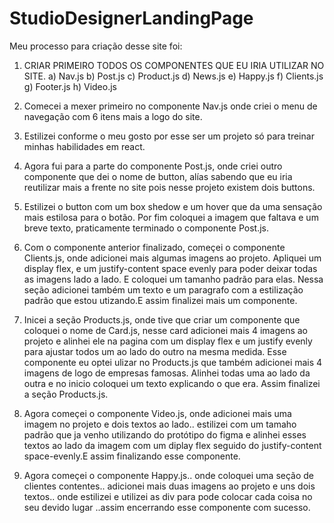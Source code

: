 # StudioDesignerLandingPage

Meu processo para criação desse site foi:

1. CRIAR PRIMEIRO TODOS OS COMPONENTES QUE EU IRIA UTILIZAR NO SITE.
 a) Nav.js
 b) Post.js
 c) Product.js
 d) News.js
 e) Happy.js
 f) Clients.js
 g) Footer.js
 h) Video.js

2. Comecei a mexer primeiro no componente Nav.js onde criei o menu de navegação com 6 itens mais a logo do site.

3. Estilizei conforme o meu gosto por esse ser um projeto só para treinar minhas habilidades em react.

4. Agora fui para a parte do componente Post.js, onde criei outro componente que dei o nome de button, alías sabendo que eu iria reutilizar mais a frente no site pois nesse projeto existem dois buttons.

5. Estilizei o button com um box shedow e um hover que da uma sensação mais estilosa para o botão. Por fim coloquei a imagem que faltava e um breve texto, praticamente terminado o componente Post.js.

6. Com o componente anterior finalizado, começei o componente Clients.js, onde adicionei mais algumas imagens ao projeto. Apliquei um display flex, e um justify-content space evenly para poder deixar todas as imagens lado a lado. E coloquei um tamanho padrão para elas. Nessa seção adicionei também um texto e um paragrafo com a estilização padrão que estou utizando.E assim finalizei mais um componente.

7. Inicei a seção Products.js, onde tive que criar um componente que coloquei o nome de Card.js, nesse card adicionei mais 4 imagens ao projeto e alinhei ele na pagina com um display flex e um justify evenly para ajustar todos um ao lado do outro na mesma medida. Esse componente eu optei ulizar no Products.js que também adicionei mais 4 imagens de logo de empresas famosas. Alinhei todas uma ao lado da outra e no inicio coloquei um texto explicando o que era. Assim finalizei a seção Products.js.

8. Agora começei o componente Video.js, onde adicionei mais uma imagem no projeto e dois textos ao lado.. estilizei com um tamaho padrão que ja venho utilizando do protótipo do figma e alinhei esses textos ao lado da imagem com um diplay flex seguido do justify-content space-evenly.E assim finalizando esse componente.

9. Agora começei o componente Happy.js.. onde coloquei uma seção de clientes contentes.. adicionei mais duas imagens ao projeto e uns dois textos.. onde estilizei e utilizei as div para pode colocar cada coisa no seu devido lugar ..assim encerrando esse componente com sucesso.
   

  
